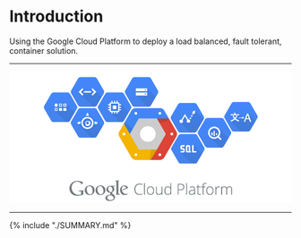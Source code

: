 # Introduction
Using the Google Cloud Platform to deploy a load balanced, fault tolerant, container solution.

---

![](images/gcp-header-logo.png)

---


{% include "./SUMMARY.md" %}



